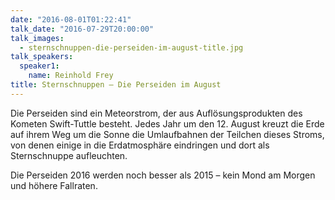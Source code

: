 ```yaml
---
date: "2016-08-01T01:22:41"
talk_date: "2016-07-29T20:00:00"
talk_images:
  - sternschnuppen-die-perseiden-im-august-title.jpg
talk_speakers:
  speaker1:
    name: Reinhold Frey
title: Sternschnuppen – Die Perseiden im August
---
```


Die Perseiden sind ein Meteorstrom, der aus Auflösungsprodukten des Kometen Swift-Tuttle besteht. Jedes Jahr um den 12. August kreuzt die Erde auf ihrem Weg um die Sonne die Umlaufbahnen der Teilchen dieses Stroms, von denen einige in die Erdatmosphäre eindringen und dort als Sternschnuppe aufleuchten.

Die Perseiden 2016 werden noch besser als 2015 – kein Mond am Morgen und höhere Fallraten.
